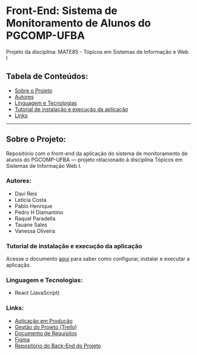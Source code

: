 ﻿# Front-End: Sistema de Monitoramento de Alunos do PGCOMP-UFBA
Projeto da disciplina: MATE85 - Tópicos em Sistemas de Informação e Web I

## Tabela de Conteúdos:
- [Sobre o Projeto](#sobre-o-projeto)
- [Autores](#autores)
- [Linguagem e Tecnologias](#linguagem-e-tecnologias)
- [Tutorial de instalação e execução da aplicação](#tutorial-de-instala%C3%A7%C3%A3o-e-execu%C3%A7%C3%A3o-da-aplica%C3%A7%C3%A3o)
- [Links](#links)

<hr>

## Sobre o Projeto:
Repositório com o front-end da aplicação do sistema de monitoramento de alunos do PGCOMP-UFBA — projeto relacionado à disciplina Tópicos em Sistemas de Informação Web I.

### Autores:
- Davi Reis
- Letícia Costa
- Pablo Henrique
- Pedro H Diamantino
- Raquel Paradella
- Tauane Sales
- Vanessa Oliveira

### Tutorial de instalação e execução da aplicação
Acesse o documento [aqui](https://docs.google.com/document/d/1YcuaeqOL8hw_qZtkXWW5xiz_TFoLFvJ-SSdYZ21bH0w/edit) para saber como configurar, instalar e executar a aplicação.

### Linguagem e Tecnologias:
- React (JavaScript)

### Links:
- [Aplicação em Produção](https://front.mate85.tauane.artadevs.tech)
- [Gestão do Projeto (Trello)](https://trello.com/templates/project-management/gestão-de-projetos-fn73Cyyt)
- [Documento de Requisitos](https://docs.google.com/document/d/1pyL5qi0StpbdY4Hxs0oPhLO5XkQL6UaDdRmx9OWwfYU/edit)
- [Figma](https://www.figma.com/file/QzQO76oFpBcMDePKnyhh2b/Figma-basics?type=design&node-id=621-44&mode=design&t=KEnbQcJLPGA2aSEh-0)
- [Repositório do Back-End do Projeto](https://github.com/tauanesales/BACK-MATE85-Topicos-em-sistemas-de-informacao-e-web-i)
